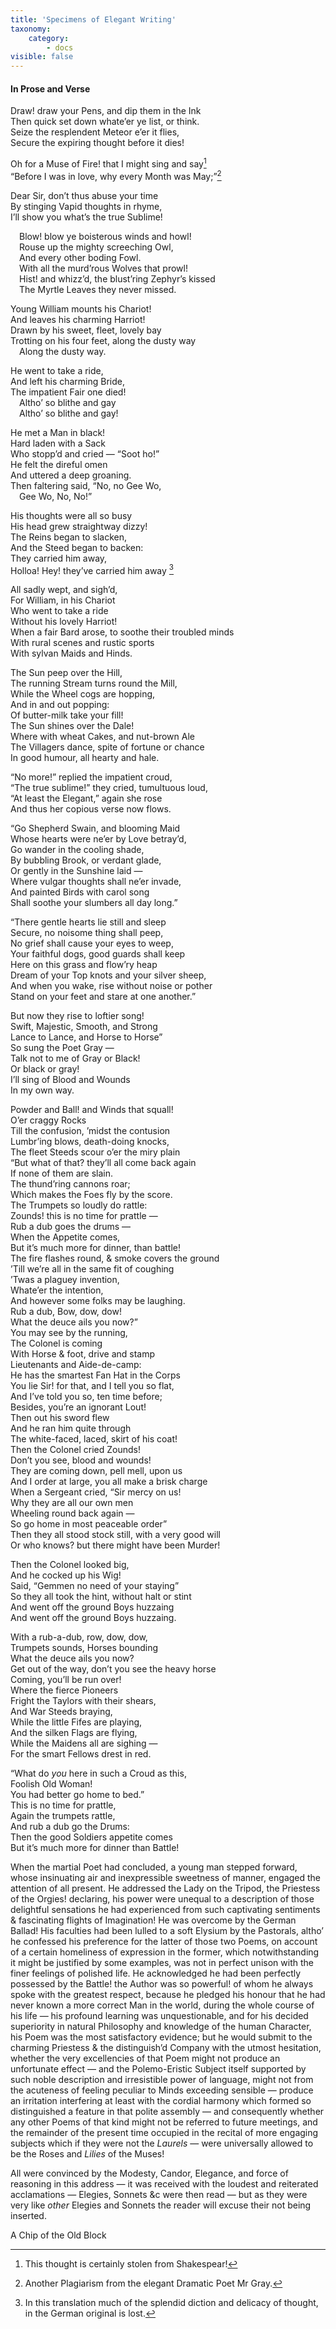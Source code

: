 ```yaml
---
title: 'Specimens of Elegant Writing'
taxonomy:
    category:
        - docs
visible: false
---
```


#### In Prose and Verse  
  
Draw! draw your Pens, and dip them in the Ink  
Then quick set down whate’er ye list, or think.  
Seize the resplendent Meteor e’er it flies,  
Secure the expiring thought before it dies!  
  
Oh for a Muse of Fire! that I might sing and say[^1]  
“Before I was in love, why every Month was May;”[^2]    
  
Dear Sir, don’t thus abuse your time  
By stinging Vapid thoughts in rhyme,  
I’ll show you what’s the true Sublime!  
  
&emsp;Blow! blow ye boisterous winds and howl!  
&emsp;Rouse up the mighty screeching Owl,  
&emsp;And every other boding Fowl.  
&emsp;With all the murd’rous Wolves that prowl!  
&emsp;Hist! and whizz’d, the blust’ring Zephyr’s kissed  
&emsp;The Myrtle Leaves they never missed.  
  
Young William mounts his Chariot!  
And leaves his charming Harriot!  
Drawn by his sweet, fleet, lovely bay  
Trotting on his four feet, along the dusty way  
&emsp;Along the dusty way.  
  
He went to take a ride,  
And left his charming Bride,  
The impatient Fair one died!  
&emsp;Altho’ so blithe and gay  
&emsp;Altho’ so blithe and gay!  
  
He met a Man in black!  
Hard laden with a Sack  
Who stopp’d and cried — “Soot ho!”  
He felt the direful omen  
And uttered a deep groaning.  
Then faltering said, “No, no Gee Wo,  
&emsp;Gee Wo, No, No!”  
  
His thoughts were all so busy  
His head grew straightway dizzy!  
The Reins began to slacken,  
And the Steed began to backen:  
They carried him away,  
Holloa! Hey! they’ve carried him away [^3]  
  
All sadly wept, and sigh’d,  
For William, in his Chariot  
Who went to take a ride  
Without his lovely Harriot!  
When a fair Bard arose, to soothe their troubled minds  
With rural scenes and rustic sports  
With sylvan Maids and Hinds.  
  
The Sun peep over the Hill,  
The running Stream turns round the Mill,  
While the Wheel cogs are hopping,  
And in and out popping:  
Of butter-milk take your fill!  
The Sun shines over the Dale!  
Where with wheat Cakes, and nut-brown Ale  
The Villagers dance, spite of fortune or chance  
In good humour, all hearty and hale.  
  
“No more!” replied the impatient croud,  
“The true sublime!” they cried, tumultuous loud,  
“At least the Elegant,” again she rose  
And thus her copious verse now flows.  
  
“Go Shepherd Swain, and blooming Maid  
Whose hearts were ne’er by Love betray’d,  
Go wander in the cooling shade,  
By bubbling Brook, or verdant glade,  
Or gently in the Sunshine laid —  
Where vulgar thoughts shall ne’er invade,  
And painted Birds with carol song  
Shall soothe your slumbers all day long.”  
  
“There gentle hearts lie still and sleep  
Secure, no noisome thing shall peep,  
No grief shall cause your eyes to weep,  
Your faithful dogs, good guards shall keep  
Here on this grass and flow’ry heap  
Dream of your Top knots and your silver sheep,  
And when you wake, rise without noise or pother  
Stand on your feet and stare at one another.”  
  
But now they rise to loftier song!  
Swift, Majestic, Smooth, and Strong  
Lance to Lance, and Horse to Horse”  
So sung the Poet Gray —  
Talk not to me of Gray or Black!  
Or black or gray!  
I’ll sing of Blood and Wounds  
In my own way.  
  
Powder and Ball! and Winds that squall!  
O’er craggy Rocks  
Till the confusion, ’midst the contusion  
Lumbr’ing blows, death-doing knocks,  
The fleet Steeds scour o’er the miry plain  
“But what of that? they’ll all come back again  
If none of them are slain.  
The thund’ring cannons roar;  
Which makes the Foes fly by the score.  
The Trumpets so loudly do rattle:  
Zounds! this is no time for prattle —  
Rub a dub goes the drums —  
When the Appetite comes,  
But it’s much more for dinner, than battle!  
The fire flashes round, & smoke covers the ground  
’Till we’re all in the same fit of coughing  
’Twas a plaguey invention,  
Whate’er the intention,  
And however some folks may be laughing.  
Rub a dub, Bow, dow, dow!  
What the deuce ails you now?”  
You may see by the running,  
The Colonel is coming  
With Horse & foot, drive and stamp  
Lieutenants and Aide-de-camp:  
He has the smartest Fan Hat in the Corps  
You lie Sir! for that, and I tell you so flat,  
And I’ve told you so, ten time before;  
Besides, you’re an ignorant Lout!  
Then out his sword flew  
And he ran him quite through  
The white-faced, laced, skirt of his coat!  
Then the Colonel cried Zounds!  
Don’t you see, blood and wounds!  
They are coming down, pell mell, upon us  
And I order at large, you all make a brisk charge  
When a Sergeant cried, “Sir mercy on us!  
Why they are all our own men  
Wheeling round back again —  
So go home in most peaceable order”  
Then they all stood stock still, with a very good will  
Or who knows? but there might have been Murder!  
  
Then the Colonel looked big,  
And he cocked up his Wig!  
Said, “Gemmen no need of your staying”  
So they all took the hint, without halt or stint  
And went off the ground Boys huzzaing  
And went off the ground Boys huzzaing.  
  
With a rub-a-dub, row, dow, dow,  
Trumpets sounds, Horses bounding  
What the deuce ails you now?  
Get out of the way, don’t you see the heavy horse  
Coming, you’ll be run over!  
Where the fierce Pioneers  
Fright the Taylors with their shears,  
And War Steeds braying,  
While the little Fifes are playing,  
And the silken Flags are flying,  
While the Maidens all are sighing —  
For the smart Fellows drest in red.  
  
“What do *you* here in such a Croud as this,  
Foolish Old Woman!  
You had better go home to bed.”  
This is no time for prattle,  
Again the trumpets rattle,  
And rub a dub go the Drums:  
Then the good Soldiers appetite comes  
But it’s much more for dinner than Battle!  
  
When the martial Poet had concluded, a young man stepped forward, whose insinuating air and inexpressible sweetness of manner, engaged the attention of all present. He addressed the Lady on the Tripod, the Priestess of the Orgies! declaring, his power were unequal to a  description of those delightful sensations he had experienced from such captivating sentiments & fascinating flights of Imagination! He was overcome by the German Ballad! His faculties had been lulled to a soft Elysium by the Pastorals, altho’ he confessed his preference for the latter of those two Poems, on account of a certain homeliness of expression in the former, which notwithstanding it might be justified by some examples, was not in perfect unison with the finer feelings of polished life. He acknowledged he had been perfectly possessed by the Battle! the Author was so powerful! of whom he always spoke with the greatest respect, because he pledged his honour that he had never known a more correct Man in the world, during the whole course of his life — his profound learning was unquestionable, and for his decided superiority in natural Philosophy and knowledge of the human Character, his Poem was the most satisfactory evidence; but he would submit to the charming Priestess & the distinguish’d Company with the utmost hesitation, whether the very excellencies of that Poem might not produce an unfortunate effect — and the Polemo-Eristic Subject itself supported by such noble description and irresistible power of language, might not from the acuteness of feeling peculiar to Minds exceeding sensible — produce an irritation interfering at least with the cordial harmony which formed so distinguished a feature in that polite assembly — and consequently whether any other Poems of that kind might not be referred to future meetings, and the remainder of the present time occupied in the recital of more engaging subjects which if they were not the *Laurels* — were universally allowed to be the Roses and *Lilies* of the Muses!  
  
All were convinced by the Modesty, Candor, Elegance, and force of reasoning in this address — it was received with the loudest and reiterated acclamations — Elegies, Sonnets &c were then read — but as they were very like *other* Elegies and Sonnets the reader will excuse their not being inserted.  
  
A Chip of the Old Block

[^1]: This thought is certainly stolen from Shakespear!  
[^2]: Another Plagiarism from the elegant Dramatic Poet Mr Gray.
[^3]: In this translation much of the splendid diction and delicacy of thought, in the German original is lost. 